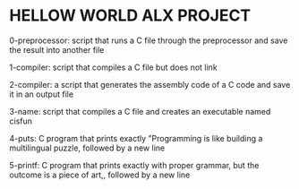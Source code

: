 # HELLOW WORLD ALX PROJECT

0-preprocessor: script that runs a C file through the preprocessor and save the result into another file

1-compiler:  script that compiles a C file but does not link

2-compiler: a script that generates the assembly code of a C code and save it in an output file

3-name: script that compiles a C file and creates an executable named cisfun

4-puts: C program that prints exactly "Programming is like building a multilingual puzzle, followed by a new line

5-printf: C program that prints exactly with proper grammar, but the outcome is a piece of art,, followed by a new line
